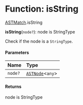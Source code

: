 # Function: isString

[ASTMatch](/auto-docs/variable-plugin/modules/ASTMatch.md).isString

**isString**(`node?`): node is StringType

Check if the node is a `StringType`.

#### Parameters

| Name | Type |
| :------ | :------ |
| `node?` | [`ASTNode`](/auto-docs/variable-plugin/classes/ASTNode.md)<`any`> |

#### Returns

node is StringType
